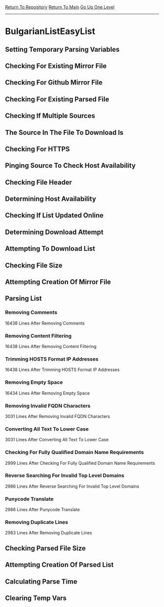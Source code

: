 [Return To Repository](https://github.com/bast69/piholeparser/)
[Return To Main](https://github.com/bast69/piholeparser/blob/master/RecentRunLogs/Mainlog.md)
[Go Up One Level](https://github.com/bast69/piholeparser/blob/master/RecentRunLogs/TopLevelScripts/30-Processing-External-Blacklists.md)
____________________________________
# BulgarianListEasyList
## Setting Temporary Parsing Variables
## Checking For Existing Mirror File
## Checking For Github Mirror File
## Checking For Existing Parsed File
## Checking If Multiple Sources
## The Source In The File To Download Is
## Checking For HTTPS
## Pinging Source To Check Host Availability
## Checking File Header
## Determining Host Availability
## Checking If List Updated Online
## Determining Download Attempt
## Attempting To Download List
## Checking File Size
## Attempting Creation Of Mirror File
## Parsing List
### Removing Comments
16438 Lines After Removing Comments
### Removing Content Filtering
16438 Lines After Removing Content Filtering
### Trimming HOSTS Format IP Addresses
16438 Lines After Trimming HOSTS Format IP Addresses
### Removing Empty Space
16434 Lines After Removing Empty Space
### Removing Invalid FQDN Characters
3031 Lines After Removing Invalid FQDN Characters
### Converting All Text To Lower Case
3031 Lines After Converting All Text To Lower Case
### Checking For Fully Qualified Domain Name Requirements
2999 Lines After Checking For Fully Qualified Domain Name Requirements
### Reverse Searching For Invalid Top Level Domains
2986 Lines After Reverse Searching For Invalid Top Level Domains
### Punycode Translate
2986 Lines After Punycode Translate
### Removing Duplicate Lines
2983 Lines After Removing Duplicate Lines
## Checking Parsed File Size
## Attempting Creation Of Parsed List
## Calculating Parse Time
## Clearing Temp Vars
